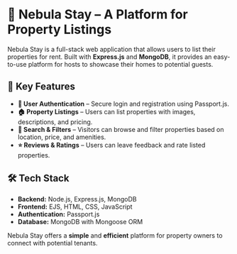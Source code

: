 # 🌟 Nebula Stay – A Platform for Property Listings  

Nebula Stay is a full-stack web application that allows users to list their properties for rent. Built with **Express.js** and **MongoDB**, it provides an easy-to-use platform for hosts to showcase their homes to potential guests.  

## 🚀 Key Features  

- **🔐 User Authentication** – Secure login and registration using Passport.js.  
- **🏠 Property Listings** – Users can list properties with images, descriptions, and pricing.  
- **🔎 Search & Filters** – Visitors can browse and filter properties based on location, price, and amenities.  
- **⭐ Reviews & Ratings** – Users can leave feedback and rate listed properties.  

## 🛠 Tech Stack  

- **Backend:** Node.js, Express.js, MongoDB  
- **Frontend:** EJS, HTML, CSS, JavaScript  
- **Authentication:** Passport.js  
- **Database:** MongoDB with Mongoose ORM  

Nebula Stay offers a **simple** and **efficient** platform for property owners to connect with potential tenants.  
